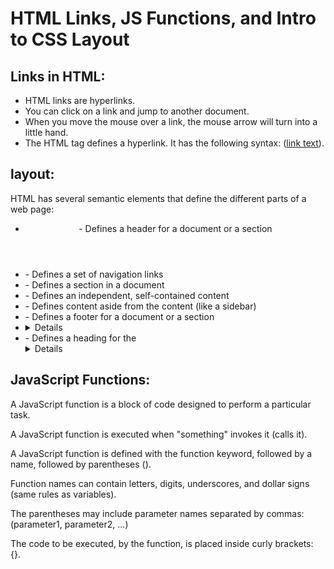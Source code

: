 # HTML Links, JS Functions, and Intro to CSS Layout

## Links in HTML:
* HTML links are hyperlinks.
* You can click on a link and jump to another document.
* When you move the mouse over a link, the mouse arrow will turn into a little hand.
* The HTML <a> tag defines a hyperlink. It has the following syntax:
(<a href="url">link text</a>).

## layout:
HTML has several semantic elements that define the different parts of a web page:
- <header> - Defines a header for a document or a section
- <nav> - Defines a set of navigation links
- <section> - Defines a section in a document
- <article> - Defines an independent, self-contained content
- <aside> - Defines content aside from the content (like a sidebar)
- <footer> - Defines a footer for a document or a section
- <details> - Defines additional details that the user can open and close on demand
- <summary> - Defines a heading for the <details> element

## JavaScript Functions:
A JavaScript function is a block of code designed to perform a particular task.

A JavaScript function is executed when "something" invokes it (calls it).

A JavaScript function is defined with the function keyword, followed by a name, followed by parentheses ().

Function names can contain letters, digits, underscores, and dollar signs (same rules as variables).

The parentheses may include parameter names separated by commas:
(parameter1, parameter2, ...)

The code to be executed, by the function, is placed inside curly brackets: {}.
